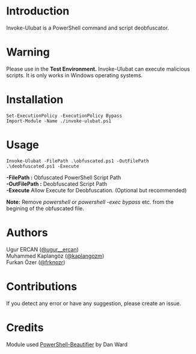 # Introduction

Invoke-Ulubat is a PowerShell command and script deobfuscator.

# Warning

Please use in the **Test Environment.** Invoke-Ulubat can execute malicious scripts. It is only works in Windows operating systems.

# Installation
```
Set-ExecutionPolicy -ExecutionPolicy Bypass
Import-Module -Name ./invoke-ulubat.ps1
```

# Usage
```
Invoke-Ulubat -FilePath .\obfuscated.ps1 -OutFilePath .\deobfuscated.ps1 -Execute
```
**-FilePath :** Obfuscated PowerShell Script Path  
**-OutFilePath :** Deobfuscated Script Path  
**-Execute** Allow Execute for Deobfuscation. (Optional but recommended) 

**Note:** Remove *powershell* or *powershell -exec bypass* etc. from the begining of the obfuscated file.

# Authors
Ugur ERCAN ([@ugur__ercan](https://twitter.com/ugur__ercan))    
Muhammed Kaplangöz ([@kaplangozm](https://twitter.com/kaplangozm))  
Furkan Özer ([@frknozr](https://twitter.com/frknozr))  

# Contributions
If you detect any error or have any suggestion, please create an issue.

# Credits
Module used [PowerShell-Beautifier](https://github.com/DTW-DanWard/PowerShell-Beautifier) by Dan Ward

